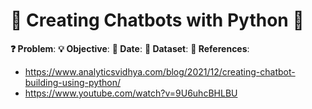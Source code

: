 # 🤖 Creating Chatbots with Python 🤖

**❓ Problem**:
**💡 Objective**:
**📅 Date**:
**🔢 Dataset**:
**📜 References**:
- https://www.analyticsvidhya.com/blog/2021/12/creating-chatbot-building-using-python/
- https://www.youtube.com/watch?v=9U6uhcBHLBU
